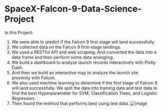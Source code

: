 # SpaceX-Falcon-9-Data-Science-Project    
In this Project:
1. We were able to predict if the Falcon 9 first stage will land successfully.
2. We collected data on the Falcon 9 first-stage landings. 
3. We used a RESTful API and web scraping. And converted the data into a data frame and then perform some data wrangling.
4. We build a dashboard to analyze launch records interactively with Plotly Dash. 
5. And then we build an interactive map to analyze the launch  site proximity with Folium.
6. We also used machine learning to determine if the first stage of Falcon 9 will land successfully. We split the data into training data and test data to find the best Hyperparameter for SVM, Classification Trees, and Logistic Regression. 
7. Then found the method that performs best using test data.
![image](https://github.com/JoshuaJwakdak/SpaceX-Falcon-9-Data-Science-Project/assets/58337640/b5ee0a75-c4c8-4cd0-84db-79004de9a27d)

